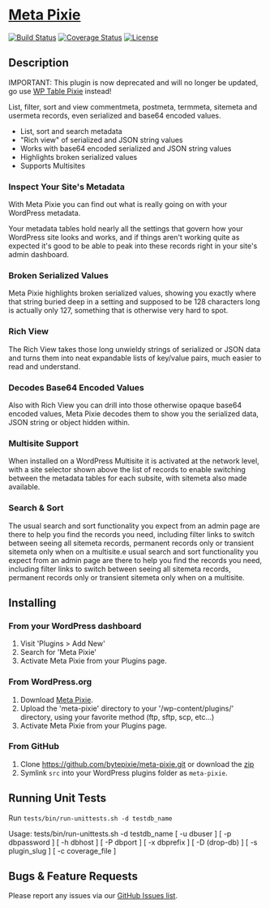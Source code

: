 # [Meta Pixie](https://wordpress.org/plugins/meta-pixie/)
[![Build Status](https://travis-ci.org/bytepixie/meta-pixie.svg?branch=develop)](https://travis-ci.org/bytepixie/meta-pixie) [![Coverage Status](https://coveralls.io/repos/github/bytepixie/meta-pixie/badge.svg?branch=develop)](https://coveralls.io/github/bytepixie/meta-pixie?branch=develop) [![License](https://img.shields.io/badge/license-GPL--2.0%2B-green.svg)](https://github.com/bytepixie/meta-pixie/blob/master/src/LICENSE.txt)

## Description
IMPORTANT: This plugin is now deprecated and will no longer be updated, go use [WP Table Pixie](https://wordpress.org/plugins/wp-table-pixie/) instead!

List, filter, sort and view commentmeta, postmeta, termmeta, sitemeta and usermeta records, even serialized and base64 encoded values.

* List, sort and search metadata
* "Rich view" of serialized and JSON string values
* Works with base64 encoded serialized and JSON string values
* Highlights broken serialized values
* Supports Multisites

### Inspect Your Site's Metadata
With Meta Pixie you can find out what is really going on with your WordPress metadata.

Your metadata tables hold nearly all the settings that govern how your WordPress site looks and works, and if things aren't working quite as expected it's good to be able to peak into these records right in your site's admin dashboard.

### Broken Serialized Values
Meta Pixie highlights broken serialized values, showing you exactly where that string buried deep in a setting and supposed to be 128 characters long is actually only 127, something that is otherwise very hard to spot.

### Rich View
The Rich View takes those long unwieldy strings of serialized or JSON data and turns them into neat expandable lists of key/value pairs, much easier to read and understand.

### Decodes Base64 Encoded Values
Also with Rich View you can drill into those otherwise opaque base64 encoded values, Meta Pixie decodes them to show you the serialized data, JSON string or object hidden within.

### Multisite Support
When installed on a WordPress Multisite it is activated at the network level, with a site selector shown above the list of records to enable switching between the metadata tables for each subsite, with sitemeta also made available.

### Search & Sort
The usual search and sort functionality you expect from an admin page are there to help you find the records you need, including filter links to switch between seeing all sitemeta records, permanent records only or transient sitemeta only when on a multisite.e usual search and sort functionality you expect from an admin page are there to help you find the records you need, including filter links to switch between seeing all sitemeta records, permanent records only or transient sitemeta only when on a multisite.

## Installing
### From your WordPress dashboard
1. Visit 'Plugins > Add New'
1. Search for 'Meta Pixie'
1. Activate Meta Pixie from your Plugins page.

### From WordPress.org
1. Download [Meta Pixie](https://wordpress.org/plugins/meta-pixie/).
1. Upload the 'meta-pixie' directory to your '/wp-content/plugins/' directory, using your favorite method (ftp, sftp, scp, etc...)
1. Activate Meta Pixie from your Plugins page.

### From GitHub
1. Clone https://github.com/bytepixie/meta-pixie.git or download the [zip](https://github.com/bytepixie/meta-pixie/archive/master.zip)
2. Symlink `src` into your WordPress plugins folder as `meta-pixie`.

## Running Unit Tests
Run `tests/bin/run-unittests.sh -d testdb_name`

Usage: tests/bin/run-unittests.sh -d testdb_name [ -u dbuser ] [ -p dbpassword ] [ -h dbhost ] [ -P dbport ] [ -x dbprefix ] [ -D (drop-db) ] [ -s plugin_slug ] [ -c coverage_file ]

## Bugs & Feature Requests
Please report any issues via our [GitHub Issues list](https://github.com/bytepixie/meta-pixie/issues).
